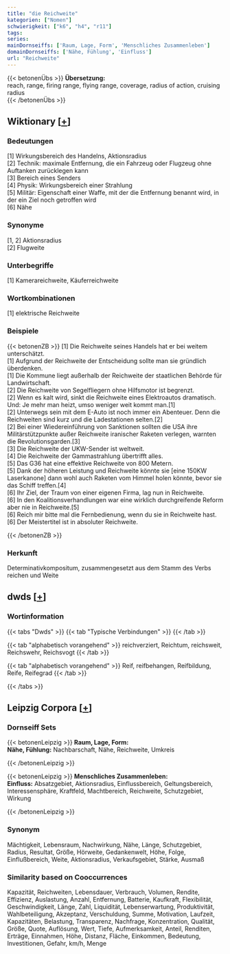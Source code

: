 ```yaml
---
title: "die Reichweite"
kategorien: ["Nomen"]
schwierigkeit: ["k6", "h4", "r11"]
tags:
series:
mainDornseiffs: ['Raum, Lage, Form', 'Menschliches Zusammenleben']
domainDornseiffs: ['Nähe, Fühlung', 'Einfluss']
url: "Reichweite"
---
```


{{< betonenÜbs >}}
**Übersetzung:**  
reach, range, firing range, flying range, coverage, radius of action, cruising radius  
{{< /betonenÜbs >}}

## Wiktionary [[+](https://de.wiktionary.org/wiki/Reichweite)]

### Bedeutungen
[1] Wirkungsbereich des Handelns, Aktionsradius  
[2] Technik: maximale Entfernung, die ein Fahrzeug oder Flugzeug ohne Auftanken zurücklegen kann  
[3] Bereich eines Senders  
[4] Physik: Wirkungsbereich einer Strahlung  
[5] Militär: Eigenschaft einer Waffe, mit der die Entfernung benannt wird, in der ein Ziel noch getroffen wird  
[6] Nähe  

### Synonyme
[1, 2] Aktionsradius  
[2] Flugweite  

### Unterbegriffe
[1] Kamerareichweite, Käuferreichweite  

### Wortkombinationen
[1] elektrische Reichweite  

### Beispiele
{{< betonenZB >}}
[1] Die Reichweite seines Handels hat er bei weitem unterschätzt.  
[1] Aufgrund der Reichweite der Entscheidung sollte man sie gründlich überdenken.  
[1] Die Kommune liegt außerhalb der Reichweite der staatlichen Behörde für Landwirtschaft.  
[2] Die Reichweite von Segelfliegern ohne Hilfsmotor ist begrenzt.  
[2] Wenn es kalt wird, sinkt die Reichweite eines Elektroautos dramatisch. Und: Je mehr man heizt, umso weniger weit kommt man.[1]  
[2] Unterwegs sein mit dem E-Auto ist noch immer ein Abenteuer. Denn die Reichweiten sind kurz und die Ladestationen selten.[2]  
[2] Bei einer Wiedereinführung von Sanktionen sollten die USA ihre Militärstützpunkte außer Reichweite iranischer Raketen verlegen, warnten die Revolutionsgarden.[3]  
[3] Die Reichweite der UKW-Sender ist weltweit.  
[4] Die Reichweite der Gammastrahlung übertrifft alles.  
[5] Das G36 hat eine effektive Reichweite von 800 Metern.  
[5] Dank der höheren Leistung und Reichweite könnte sie [eine 150KW Laserkanone] dann wohl auch Raketen vom Himmel holen könnte, bevor sie das Schiff treffen.[4]  
[6] Ihr Ziel, der Traum von einer eigenen Firma, lag nun in Reichweite.  
[6] In den Koalitionsverhandlungen war eine wirklich durchgreifende Reform aber nie in Reichweite.[5]  
[6] Reich mir bitte mal die Fernbedienung, wenn du sie in Reichweite hast.  
[6] Der Meistertitel ist in absoluter Reichweite.  

{{< /betonenZB >}}
### Herkunft
Determinativkompositum, zusammengesetzt aus dem Stamm des Verbs reichen und Weite  



## dwds [[+](https://www.dwds.de/wb/Reichweite)]

### Wortinformation
{{< tabs "Dwds" >}}
{{< tab "Typische Verbindungen" >}}
{{< /tab >}}

{{< tab "alphabetisch vorangehend" >}}
reichverziert, Reichtum, reichsweit, Reichswehr, Reichsvogt
{{< /tab >}}

{{< tab "alphabetisch vorangehend" >}}
Reif, reifbehangen, Reifbildung, Reife, Reifegrad
{{< /tab >}}

{{< /tabs >}}

## Leipzig Corpora [[+](https://corpora.uni-leipzig.de/en/res?word=Reichweite&corpusId=deu_newscrawl-public_2018)]

### Dornseiff Sets
{{< betonenLeipzig >}}
**Raum, Lage, Form:**  
**Nähe, Fühlung:** Nachbarschaft, Nähe, Reichweite, Umkreis  

{{< /betonenLeipzig >}}


{{< betonenLeipzig >}}
**Menschliches Zusammenleben:**  
**Einfluss:** Absatzgebiet, Aktionsradius, Einflussbereich, Geltungsbereich, Interessensphäre, Kraftfeld, Machtbereich, Reichweite, Schutzgebiet, Wirkung  

{{< /betonenLeipzig >}}

### Synonym
Mächtigkeit, Lebensraum, Nachwirkung, Nähe, Länge, Schutzgebiet, Radius, Resultat, Größe, Hörweite, Gedankenwelt, Höhe, Folge, Einflußbereich, Weite, Aktionsradius, Verkaufsgebiet, Stärke, Ausmaß


### Similarity based on Cooccurrences
Kapazität, Reichweiten, Lebensdauer, Verbrauch, Volumen, Rendite, Effizienz, Auslastung, Anzahl, Entfernung, Batterie, Kaufkraft, Flexibilität, Geschwindigkeit, Länge, Zahl, Liquidität, Lebenserwartung, Produktivität, Wahlbeteiligung, Akzeptanz, Verschuldung, Summe, Motivation, Laufzeit, Kapazitäten, Belastung, Transparenz, Nachfrage, Konzentration, Qualität, Größe, Quote, Auflösung, Wert, Tiefe, Aufmerksamkeit, Anteil, Renditen, Erträge, Einnahmen, Höhe, Distanz, Fläche, Einkommen, Bedeutung, Investitionen, Gefahr, km/h, Menge

